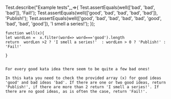 
Test.describe("Example tests",_=>{
Test.assertEquals(well(['bad', 'bad', 'bad']), 'Fail!');
Test.assertEquals(well(['good', 'bad', 'bad', 'bad', 'bad']), 'Publish!');
Test.assertEquals(well(['good', 'bad', 'bad', 'bad', 'bad', 'good', 'bad', 'bad', 'good']), 'I smell a series!');
});



```
function well(x){
let wordLen =  x.filter(word=> word==='good').length 
return  wordLen >2 ? 'I smell a series!'  : wordLen > 0 ? 'Publish!' : 'Fail!' 

}


For every good kata idea there seem to be quite a few bad ones!

In this kata you need to check the provided array (x) for good ideas 'good' and bad ideas 'bad'. If there are one or two good ideas, return 'Publish!', if there are more than 2 return 'I smell a series!'. If there are no good ideas, as is often the case, return 'Fail!'.
